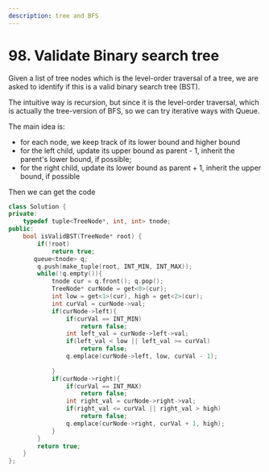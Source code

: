 ```yaml
---
description: tree and BFS
---
```


# 98. Validate Binary search tree

Given a list of tree nodes which is the level-order traversal of a tree, we are asked to identify if this is a valid binary search tree \(BST\).

The intuitive way is recursion, but since it is the level-order traversal, which is actually the tree-version of BFS, so we can try iterative ways with Queue.

The main idea is:

*  for each node, we keep track of its lower bound and higher bound
  * for the left child, update its upper bound as parent  - 1, inherit the parent's lower bound, if possible;
  * for the right child, update its lower bound as parent + 1, inherit the upper bound, if possible

Then we can get the code

```cpp
class Solution {
private:
    typedef tuple<TreeNode*, int, int> tnode;
public:
    bool isValidBST(TreeNode* root) {
        if(!root)
            return true;
       queue<tnode> q;
        q.push(make_tuple(root, INT_MIN, INT_MAX));
        while(!q.empty()){
            tnode cur = q.front(); q.pop();
            TreeNode* curNode = get<0>(cur);
            int low = get<1>(cur), high = get<2>(cur);
            int curVal = curNode->val;
            if(curNode->left){
                if(curVal == INT_MIN)
                    return false;
                int left_val = curNode->left->val;
                if(left_val < low || left_val >= curVal)
                    return false;
                q.emplace(curNode->left, low, curVal - 1);
                
            }
            if(curNode->right){
                if(curVal == INT_MAX)
                    return false;
                int right_val = curNode->right->val;
                if(right_val <= curVal || right_val > high)
                    return false;
                q.emplace(curNode->right, curVal + 1, high);
            }
        }
        return true;
    }
};
```

